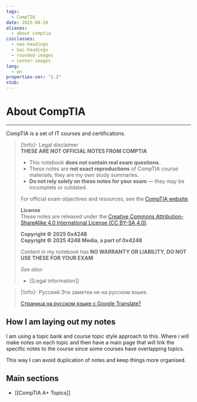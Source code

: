 ```yaml
---
tags:
  - CompTIA
date: 2025-08-26
aliases:
  - about comptia
cssclasses:
  - neo-headings
  - bai-headings
  - rounded-images
  - center-images
lang:
  - en
properties-ver: "1.2"
stub:
---
```

# About CompTIA

***
CompTIA is a set of IT courses and certifications.

>[!info]- Legal disclaimer  
> **THESE ARE NOT OFFICIAL NOTES FROM COMPTIA**   
> - This notebook **does not contain real exam questions**.  
> - These notes are **not exact reproductions** of CompTIA course materials; they are my own study summaries.  
> - **Do not rely solely on these notes for your exam** — they may be incomplete or outdated.  
>  
> For official exam objectives and resources, see the [CompTIA website](https://www.comptia.org/certifications).  
>
> **License**  
> These notes are released under the [Creative Commons Attribution-ShareAlike 4.0 International License (CC BY-SA 4.0)](https://creativecommons.org/licenses/by-sa/4.0/).  
>
> **Copyright © 2025 0x4248**  
> **Copyright © 2025 4248 Media, a part of 0x4248**
>
> Content in my notebook has **NO WARRANTY OR LIABILITY, DO NOT USE THESE FOR YOUR EXAM**
> 
> *See also:*
> - [[Legal information]]

>[!info]- Русский
> Эти заметки не на русском языке.
> 
> [Страница на русском языке с Google Translate?](https://0x4248-dev.translate.goog/notebook/01-Areas/Computers/CompTIA/About-CompTIA?_x_tr_sl=en&_x_tr_tl=ru)

## How I am laying out my notes

I am using a topic bank and course topic style approach to this. Where i will make notes on each topic and then have a main page that will link the specific notes to the course since some courses have overlapping topics.

This way I can avoid duplication of notes and keep things more organised.
## Main sections
- [[CompTIA A+ Topics]]

